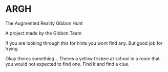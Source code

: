 # ARGH

The Augmented Reality Gibbon Hunt

A project made by the Gibbon Team

If you are looking through this for hints you wont find any.
But good job for trying












































































































































  
Okay theres something... Theres a yellow frisbee at school in a room that you would not expected to find one. Find it and find a clue.
